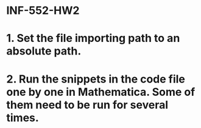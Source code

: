 # INF-552-HW2

# 1. Set the file importing path to an absolute path.

# 2. Run the snippets in the code file one by one in Mathematica. Some of them need to be run for several times.
